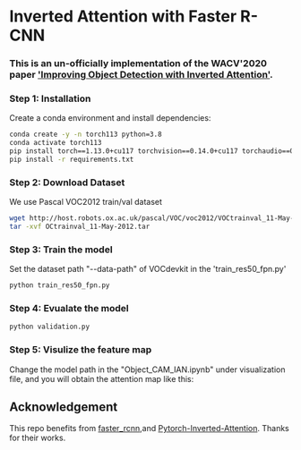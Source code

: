 # Inverted Attention with Faster R-CNN

### This is an un-officially implementation of the WACV'2020 paper ['Improving Object Detection with Inverted Attention'](https://openaccess.thecvf.com/content_WACV_2020/papers/Huang_Improving_Object_Detection_with_Inverted_Attention_WACV_2020_paper.pdf).


### Step 1: Installation
Create a conda environment and install dependencies:
```bash
conda create -y -n torch113 python=3.8
conda activate torch113
pip install torch==1.13.0+cu117 torchvision==0.14.0+cu117 torchaudio==0.13.0 --extra-index-url https://download.pytorch.org/whl/cu117
pip install -r requirements.txt

```

### Step 2: Download Dataset
We use Pascal VOC2012 train/val dataset
```bash
wget http://host.robots.ox.ac.uk/pascal/VOC/voc2012/VOCtrainval_11-May-2012.tar
tar -xvf OCtrainval_11-May-2012.tar
```


### Step 3: Train the model
Set the dataset path "--data-path" of VOCdevkit in the 'train_res50_fpn.py'
```bash
python train_res50_fpn.py
```

### Step 4: Evualate the model

```bash
python validation.py 
```

### Step 5: Visulize the feature map
Change the model path in the "Object_CAM_IAN.ipynb" under visualization file, and you will obtain the attention map like this:



## Acknowledgement
This repo benefits from [faster_rcnn](https://github.com/WZMIAOMIAO/deep-learning-for-image-processing/tree/master/pytorch_object_detection/faster_rcnn),and [Pytorch-Inverted-Attention](https://github.com/zichengsaber/Pytorch-Inverted-Attention/tree/main). Thanks for their works.